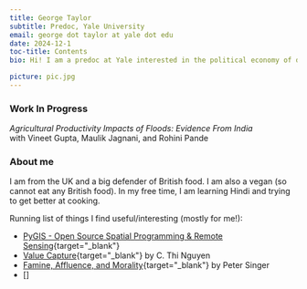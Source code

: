 ```yaml
---
title: George Taylor
subtitle: Predoc, Yale University
email: george dot taylor at yale dot edu
date: 2024-12-1
toc-title: Contents
bio: Hi! I am a predoc at Yale interested in the political economy of development. At the moment, I am particularly interested in how households make decisions about political participation. 

picture: pic.jpg
---
```


### Work In Progress
<div class="paper">
<i>Agricultural Productivity Impacts of Floods: Evidence From India</i> <br> 
with Vineet Gupta, Maulik Jagnani, and Rohini Pande
</div>
<!--
<details>
<summary><i>Against My Better Judgement: Gender, Norms and Political Expression in the Household</i></summary>
<p>Recent work has proposed household cooperation as a paradigm for understanding the gender gap in political participation in South Asia, which includes, but is not limited to, voting. Household members with the most bargaining power (men) dictate voting behaviour and exclude those with low bargaining power (women)  from non-voting forms of participation. I propose a simple model of political participation in which spouses have imperfect information about the current level of provision of local public goods and face identity costs for norm-breaking behaviour. Depending on the accuracy of their spouses signal and their own, they are able to (a) propose an investment in a specific public good; or (b) defer to their spouse. From this model, I derive testable predictions of the conditions under which women's preferences may be expressed. In particular, when norm costs are high, a woman's preferences are only expressed when her knowledge is perceived to be much better than her husband's. To verify these predictions, I propose a randomised controlled trial in which spouses are randomly treated with true information about the quality of their spouse's knowledge.</p>
</details>
-->

### About me
I am from the UK and a big defender of British food. I am also a vegan (so cannot eat any British food). In my free time, I am learning Hindi and trying to get better at cooking. 

Running list of things I find useful/interesting (mostly for me!): 

- [PyGIS - Open Source Spatial Programming & Remote Sensing](https://pygis.io/docs/a_intro.html){target="_blank"}
- [Value Capture](https://philpapers.org/archive/NGUVCH.pdf){target="_blank"} by C. Thi Nguyen
- [Famine, Affluence, and Morality](https://rintintin.colorado.edu/~vancecd/phil308/Singer2.pdf){target="_blank"} by Peter Singer
- []
